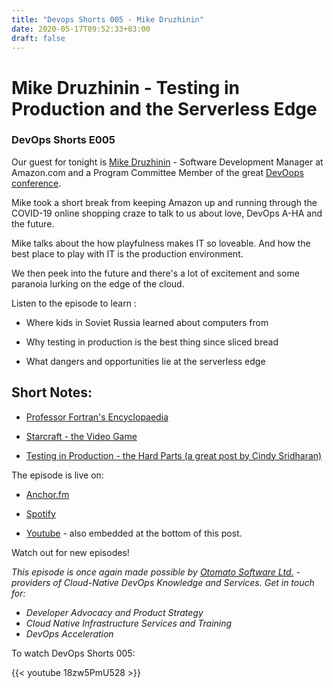 ```yaml
---
title: "Devops Shorts 005 - Mike Druzhinin"
date: 2020-05-17T09:52:33+03:00
draft: false
---
```


# Mike Druzhinin - Testing in Production and the Serverless Edge 
### DevOps Shorts E005

Our guest for tonight is [Mike Druzhinin](https://twitter.com/xomyakus) - Software Development Manager at Amazon.com and a Program Committee Member of the great [DevOops conference](https://devoops.ru).

Mike took a short break from keeping Amazon up and running through the COVID-19 online shopping craze to talk to us about love, DevOps A-HA and the future.

Mike talks about the how playfulness makes IT so loveable. And how the best place to play with IT is the production environment. 

We then peek into the future and there's a lot of excitement and some paranoia lurking on the edge of the cloud.

Listen to the episode to learn :
 
- Where kids in Soviet Russia learned about computers from

- Why testing in production is the best thing since sliced bread

- What dangers and opportunities lie at the serverless edge


## Short Notes:

- [Professor Fortran's Encyclopaedia](https://ru.wikipedia.org/wiki/%D0%AD%D0%BD%D1%86%D0%B8%D0%BA%D0%BB%D0%BE%D0%BF%D0%B5%D0%B4%D0%B8%D1%8F_%D0%BF%D1%80%D0%BE%D1%84%D0%B5%D1%81%D1%81%D0%BE%D1%80%D0%B0_%D0%A4%D0%BE%D1%80%D1%82%D1%80%D0%B0%D0%BD%D0%B0)

- [Starcraft - the Video Game](https://en.wikipedia.org/wiki/StarCraft_(video_game))

- [Testing in Production - the Hard Parts (a great post by Cindy Sridharan)](https://medium.com/@copyconstruct/testing-in-production-the-hard-parts-3f06cefaf592)


The episode is live on:

- [Anchor.fm](https://anchor.fm/devops-shorts/episodes/Mike-Druzhinin---Testing-in-Production-and-the-Serverless-Edge-ee5oj8)

- [Spotify](https://open.spotify.com/episode/2ae8Czu44RQqxp40z3LNht)

- [Youtube](https://youtu.be/18zw5PmU528) - also embedded at the bottom of this post.

Watch out for new episodes!

_This episode is once again made possible by [Otomato Software Ltd.](https://otomato.io) - providers of Cloud-Native DevOps Knowledge and Services._
_Get in touch for:_
- _Developer Advocacy and Product Strategy_
- _Cloud Native Infrastructure Services and Training_
- _DevOps Acceleration_

To watch DevOps Shorts 005:

{{< youtube 18zw5PmU528 >}}





